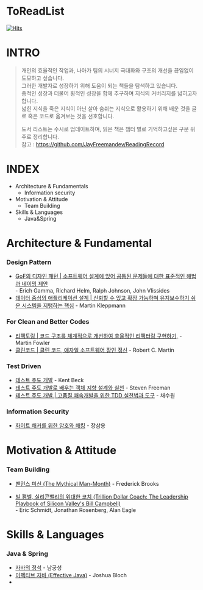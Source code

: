 # ToReadList
[![Hits](https://hits.seeyoufarm.com/api/count/incr/badge.svg?url=https%3A%2F%2Fgithub.com%2Fdongcholes%2FReadingList%2Fblob%2Fmain%2FREADME.md&count_bg=%2379C83D&title_bg=%23555555&icon=octopusdeploy.svg&icon_color=%23E7E7E7&title=hits&edge_flat=false)](https://hits.seeyoufarm.com)



# INTRO

> 개인의 효율적인 작업과, 나아가 팀의 시너지 극대화와 구조의 개선을 끊임없이 도모하고 싶습니다.<br>
> 그러한 개발자로 성장하기 위해 도움이 되는 책들을 탐색하고 있습니다. <br>
> 종적인 성장과 더불어 횡적인 성장을 함께 추구하며 지식의 커버리지를 넓히고자 합니다. <br>
> 넓힌 지식을 죽은 지식이 아닌 살아 숨쉬는 지식으로 활용하기 위해 배운 것을 글로 혹은 코드로 옮겨보는 것을 선호합니다.
>
> 도서 리스트는 수시로 업데이트하며, 읽은 책은 챕터 별로 기억하고싶은 구문 위주로 정리합니다.<br>
> 참고 : https://github.com/JayFreemandev/ReadingRecord
> 

# INDEX

- Architecture & Fundamentals
    - Information security
- Motivation & Attitude
    - Team Building
- Skills & Languages
    - Java&Spring

# Architecture & Fundamental

### Design Pattern

- [GoF의 디자인 패턴 | 소프트웨어 설계에 있어 공통된 문제들에 대한 표준적인 해법과 네이밍 제안](http://www.yes24.com/Product/Goods/17525598)
<br> - Erich Gamma, Richard Helm, Ralph Johnson, John Vlissides
- [데이터 중심의 애플리케이션 설계 | 신뢰할 수 있고 확장 가능하며 유지보수하기 쉬운 시스템을 지탱하는 핵심](http://www.kyobobook.co.kr/product/detailViewKor.laf?mallGb=KOR&ejkGb=KOR&barcode=9791158390983) - Martin Kleppmann


### For Clean and Better Codes
- [리팩토링 | 코드 구조를 체계적으로 개선하여 효율적인 리팩터링 구현하기,](https://book.naver.com/bookdb/book_detail.nhn?bid=16311029) - Martin Fowler
- [클린코드 | 클린 코드, 애자일 소프트웨어 장인 정신](https://book.naver.com/bookdb/book_detail.nhn?bid=7390287) - Robert C. Martin


### Test Driven 
- [테스트 주도 개발](http://www.yes24.com/Product/Goods/12246033) - Kent Beck
- [테스트 주도 개발로 배우는 객체 지향 설계와 실천](http://www.yes24.com/Product/Goods/9008455) - Steven Freeman
- [테스트 주도 개발 | 고품질 쾌속개발을 위한 TDD 실천법과 도구](http://www.yes24.com/Product/Goods/3908398) - 채수원

### Information Security

- [화이트 해커를 위한 암호와 해킹](http://www.yes24.com/Product/Goods/78875992) - 장삼용

# Motivation & Attitude

### Team Building

- [맨먼스 미신 (The Mythical Man-Month)](http://www.yes24.com/Product/Goods/16928943) - Frederick Brooks

- [빌 캠벨, 실리콘밸리의 위대한 코치 (Trillion Dollar Coach: The Leadership Playbook of Silicon Valley's Bill Campbell)](http://www.yes24.com/Product/Goods/91435283) <br> - Eric Schmidt, Jonathan Rosenberg, Alan Eagle 

# Skills & Languages

### Java & Spring

- [자바의 정석](http://www.kyobobook.co.kr/product/detailViewKor.laf?mallGb=KOR&ejkGb=KOR&barcode=9788994492032) - 남궁성
- [이펙티브 자바 (Effective Java)](http://www.yes24.com/Product/Goods/65551284)  - Joshua Bloch
-
